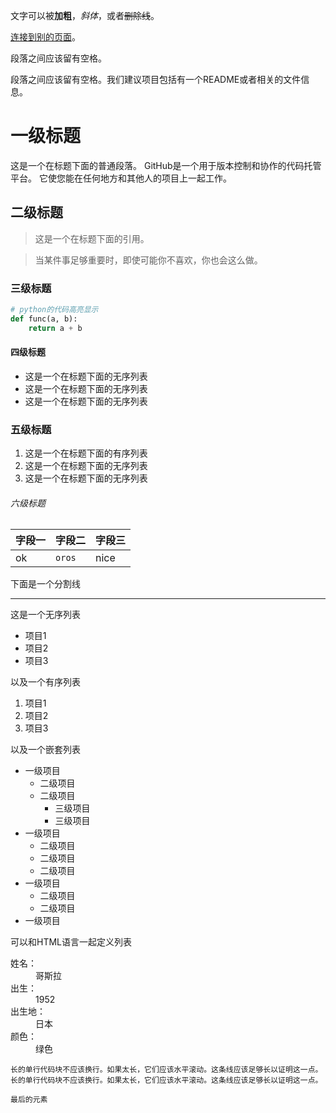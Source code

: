 文字可以被**加粗**，_斜体_，或者~~删除线~~。

[连接到别的页面](./)。



段落之间应该留有空格。



段落之间应该留有空格。我们建议项目包括有一个README或者相关的文件信息。

# 一级标题



这是一个在标题下面的普通段落。 GitHub是一个用于版本控制和协作的代码托管平台。 它使您能在任何地方和其他人的项目上一起工作。

## 二级标题

>这是一个在标题下面的引用。

>

>当某件事足够重要时，即使可能你不喜欢，你也会这么做。

### 三级标题

```python
# python的代码高亮显示
def func(a, b):
    return a + b
```



#### 四级标题

* 这是一个在标题下面的无序列表
* 这是一个在标题下面的无序列表
* 这是一个在标题下面的无序列表

### 五级标题

1. 这是一个在标题下面的有序列表
2. 这是一个在标题下面的无序列表
3. 这是一个在标题下面的无序列表

###### 六级标题

| 字段一  | 字段二    | 字段三  |
| ---- | ------ | ---- |
| ok   | `oros` | nice |

下面是一个分割线

***

这是一个无序列表

* 项目1
* 项目2
* 项目3

以及一个有序列表

1. 项目1
2. 项目2
3. 项目3

以及一个嵌套列表

- 一级项目
  - 二级项目
  - 二级项目
    - 三级项目
    - 三级项目
- 一级项目
  - 二级项目
  - 二级项目
  - 二级项目
- 一级项目
  - 二级项目
  - 二级项目
- 一级项目

可以和HTML语言一起定义列表

<dl>

<dt>姓名：</dt>

<dd>哥斯拉</dd>

<dt>出生：</dt>

<dd>1952</dd>

<dt>出生地：</dt>

<dd>日本</dd>

<dt>颜色：</dt>

<dd>绿色</dd>

</dl>

```
长的单行代码块不应该换行。如果太长，它们应该水平滚动。这条线应该足够长以证明这一点。长的单行代码块不应该换行。如果太长，它们应该水平滚动。这条线应该足够长以证明这一点。  
```

```
最后的元素
```



















